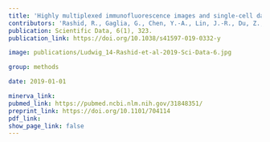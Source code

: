 ```yaml
---
title: 'Highly multiplexed immunofluorescence images and single-cell data of immune markers in tonsil and lung cancer.'
contributors: 'Rashid, R., Gaglia, G., Chen, Y.-A., Lin, J.-R., Du, Z., Maliga, Z., Schapiro, D., Yapp, C., Muhlich, J., Sokolov, A., Sorger, P., & Santagata, S. (2019).'
publication: Scientific Data, 6(1), 323.
publication_link: https://doi.org/10.1038/s41597-019-0332-y

image: publications/Ludwig_14-Rashid-et-al-2019-Sci-Data-6.jpg

group: methods

date: 2019-01-01

minerva_link:
pubmed_link: https://pubmed.ncbi.nlm.nih.gov/31848351/
preprint_link: https://doi.org/10.1101/704114
pdf_link:
show_page_link: false
---
```

